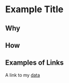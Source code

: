 # Example Title

## Why

## How

## Examples of Links

A link to my [data](https://github.com/umd-mith/datastory/raw/master/data/BMCtweets.csv)



